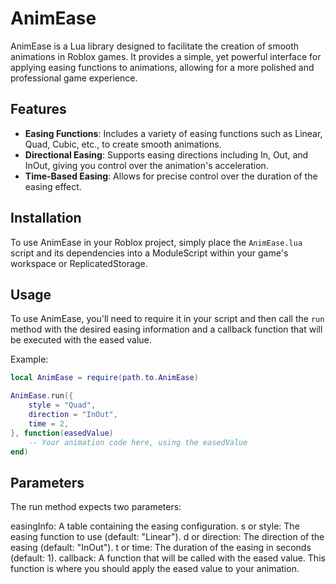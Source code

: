 # AnimEase

AnimEase is a Lua library designed to facilitate the creation of smooth animations in Roblox games. It provides a simple, yet powerful interface for applying easing functions to animations, allowing for a more polished and professional game experience.

## Features

- **Easing Functions**: Includes a variety of easing functions such as Linear, Quad, Cubic, etc., to create smooth animations.
- **Directional Easing**: Supports easing directions including In, Out, and InOut, giving you control over the animation's acceleration.
- **Time-Based Easing**: Allows for precise control over the duration of the easing effect.

## Installation

To use AnimEase in your Roblox project, simply place the `AnimEase.lua` script and its dependencies into a ModuleScript within your game's workspace or ReplicatedStorage.

## Usage

To use AnimEase, you'll need to require it in your script and then call the `run` method with the desired easing information and a callback function that will be executed with the eased value.

Example:

```lua
local AnimEase = require(path.to.AnimEase)

AnimEase.run({
    style = "Quad",
    direction = "InOut",
    time = 2,
}, function(easedValue)
    -- Your animation code here, using the easedValue
end)
```

## Parameters
The run method expects two parameters:

easingInfo: A table containing the easing configuration.
s or style: The easing function to use (default: "Linear").
d or direction: The direction of the easing (default: "InOut").
t or time: The duration of the easing in seconds (default: 1).
callback: A function that will be called with the eased value. This function is where you should apply the eased value to your animation.
